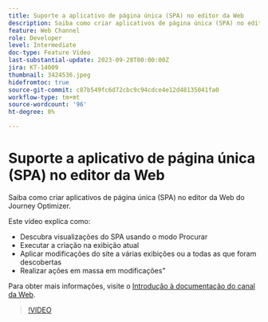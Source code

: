 ```yaml
---
title: Suporte a aplicativo de página única (SPA) no editor da Web
description: Saiba como criar aplicativos de página única (SPA) no editor da Web do Journey Optimizer.
feature: Web Channel
role: Developer
level: Intermediate
doc-type: Feature Video
last-substantial-update: 2023-09-28T00:00:00Z
jira: KT-14009
thumbnail: 3424536.jpeg
hidefromtoc: true
source-git-commit: c87b549fc6d72cbc9c94cdce4e12d48135041fa0
workflow-type: tm+mt
source-wordcount: '96'
ht-degree: 0%

---
```



# Suporte a aplicativo de página única (SPA) no editor da Web

Saiba como criar aplicativos de página única (SPA) no editor da Web do Journey Optimizer.

Este vídeo explica como:

* Descubra visualizações do SPA usando o modo Procurar
* Executar a criação na exibição atual
* Aplicar modificações do site a várias exibições ou a todas as que foram descobertas
* Realizar ações em massa em modificações&quot;

Para obter mais informações, visite o [Introdução à documentação do canal da Web](https://experienceleague.adobe.com/docs/journey-optimizer/using/web/get-started-web.html).

>[!VIDEO](https://video.tv.adobe.com/v/3424536/?learn=on)

